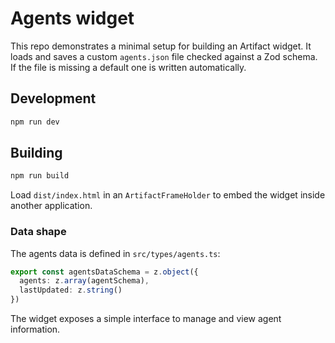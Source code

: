 # Agents widget

This repo demonstrates a minimal setup for building an Artifact widget. It loads
and saves a custom `agents.json` file checked against a Zod schema. If the file
is missing a default one is written automatically.

## Development

```bash
npm run dev
```

## Building

```bash
npm run build
```

Load `dist/index.html` in an `ArtifactFrameHolder` to embed the widget inside
another application.

### Data shape

The agents data is defined in `src/types/agents.ts`:

```ts
export const agentsDataSchema = z.object({
  agents: z.array(agentSchema),
  lastUpdated: z.string()
})
```

The widget exposes a simple interface to manage and view agent information.